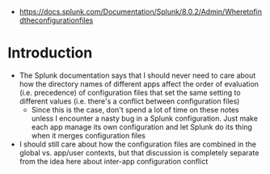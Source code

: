 - https://docs.splunk.com/Documentation/Splunk/8.0.2/Admin/Wheretofindtheconfigurationfiles
# Introduction
- The Splunk documentation says that I should never need to care about how the directory names of different apps affect the order of
  evaluation (i.e. precedence) of configuration files that set the same setting to different values (i.e. there's a conflict between configuration
  files)
  - Since this is the case, don't spend a lot of time on these notes unless I encounter a nasty bug in a Splunk configuration. Just make each app
    manage its own configuration and let Splunk do its thing when it merges configuration files
- I should still care about how the configuration files are combined in the global vs. app/user contexts, but that discussion is completely separate
  from the idea here about inter-app configuration conflict